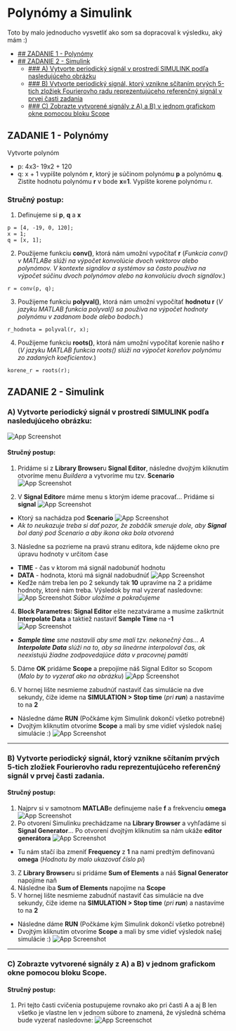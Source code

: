 
# **Polynómy a Simulink**
Toto by malo jednoducho vysvetliť ako som sa dopracoval k výsledku, aký mám :)
- [## ZADANIE 1 - Polynómy](#zadanie-1---polynomy)
- [## ZADANIE 2 - Simulink](#zadanie-2---simulink)
    - [### A) Vytvorte periodický signál v prostredí SIMULINK podľa nasledujúceho obrázku](#a-vytvorte-periodicky-signal-v-prostredi-simulink-podla-nasledujuceho-obrazku)
    - [### B) Vytvorte periodický signál, ktorý vznikne sčítaním prvých 5-tich zložiek Fourierovho radu reprezentujúceho referenčný signál v prvej časti zadania](#b-vytvorte-periodicky-signal-ktory-vznikne-scitanim-prvych-5-tich-zloziek-fourierovho-radu-reprezentujuceho-referencny-signal-v-prvej-casti-zadania)
    - [### C) Zobrazte vytvorené signály z A) a B) v jednom grafickom okne pomocou bloku Scope](#c-zobrazte-vytvorene-signaly-z-a-a-b-v-jednom-grafickom-okne-pomocou-bloku-scope)
## ZADANIE 1 - Polynómy
Vytvorte polynóm 
- p: 4x3- 19x2 + 120
- q: x + 1
vypíšte polynóm **r**, ktorý je súčinom polynómu **p** a polynómu
**q**. 
Zistite hodnotu polynómu **r** v bode **x=1**. 
Vypíšte korene polynómu r.


### Stručný postup:
1. Definujeme si **p**, **q** a **x**
```
p = [4, -19, 0, 120];
x = 1;
q = [x, 1];
```
2. Použijeme funkciu **conv()**, ktorá nám umožní vypočítať **r** (*Funkcia conv() v MATLABe slúži na výpočet konvolúcie dvoch vektorov alebo polynómov. V kontexte signálov a systémov sa často používa na výpočet súčinu dvoch polynómov alebo na konvolúciu dvoch signálov.*)
```
r = conv(p, q);
```
3. Použijeme funkciu **polyval()**, ktorá nám umožní vypočítať **hodnotu r** (*V jazyku MATLAB funkcia polyval() sa používa na výpočet hodnoty polynómu v zadanom bode alebo bodoch.*)
```
r_hodnota = polyval(r, x);
```
4. Použijeme funkciu **roots()**, ktorá nám umožní vypočítať korenie našho **r** (*V jazyku MATLAB funkcia roots() slúži na výpočet koreňov polynómu zo zadaných koeficientov.*)
```
korene_r = roots(r);
```






## ZADANIE 2 - Simulink
### A) Vytvorte periodický signál v prostredí SIMULINK podľa nasledujúceho obrázku:
![App Screenshot](https://lh3.google.com/u/1/d/15Xb5ZHiMFSBbNFAvtlJY_Kd1pE_v2DS7=w1040-h931-iv1)
#### Stručný postup:
1. Pridáme si z **Library Browser**u **Signal Editor**, následne dvojtým kliknutím otvoríme menu *Buildera* a vytvoríme mu tzv. **Scenario**
![App Screenshot](https://lh3.google.com/u/1/d/1tTRB2DwT5jtJiDF8NCGhvodHqwRIXy4X=w1040-h931-iv1)

2. V **Signal Editor**e máme menu s ktorým ideme pracovať... Pridáme si **signal**
![App Screenshot](https://lh3.google.com/u/1/d/1Omd9-j89qOCxNQj2JQjrDOA3pXDBhLJo=w1040-h931-iv1)
- Ktorý sa nachádza pod **Scenario**
![App Screenshot](https://lh3.google.com/u/1/d/1TzXRpzjLUBCWT_zDZZun-djgW6g202WG=w1040-h931-iv1)
- *Ak to neukazuje treba si dať pozor, že zobáčik smeruje dole, aby **Signal** bol daný pod Scenario a aby ikona oka bola otvorená*

3. Následne sa pozrieme na pravú stranu editora, kde nájdeme okno pre úpravu hodnoty v určitom čase 
 - **TIME** - čas v ktorom má signál nadobunúť hodnotu
 - **DATA** - hodnota, ktorú má signál nadobudnúť
![App Screenshot](https://lh3.google.com/u/1/d/1SQoKRB_DVloxBCFZSSeJdKXSn0Sv5_ux=w1040-h931-iv1)
- Keďže nám treba len po 2 sekundy tak **10** upravíme na 2 a pridáme hodnoty, ktoré nám treba. Výsledok by mal vyzerať nasledovne:
![App Screenshot](https://lh3.google.com/u/1/d/1-qtDJ4yUr35l6qEqt48Um5IiB7LeBr2K=w1040-h931-iv1)
*Súbor uložíme a pokračujeme*

4. **Block Parametres: Signal Editor** ešte nezatvárame a musíme zaškrtnút **Interpolate Data** a taktiež nastaviť **Sample Time** na **-1**
![App Screenshot](https://lh3.google.com/u/1/d/1SvMWHAkbC_jRydjiM9Vt8q5chFd6ViUK=w1040-h931-iv1)
 - ***Sample time** sme nastavili aby sme mali tzv. nekonečný čas... A **Interpolate Data** slúži na to, aby sa lineárne interpoloval čas, ak neexistujú žiadne zodpovedajúce dáta v pracovnej pamäti*

5. Dáme **OK** pridáme **Scope** a prepojíme náš Signal Editor so Scopom (*Malo by to vyzerať ako na obrázku*)
![App Screenshot](https://lh3.google.com/u/1/d/1LVbtkztpt68oz7YPjGeFcBGOgx_rrkBI=w1040-h931-iv1)

6. V hornej lište nesmieme zabudnúť nastaviť čas simulácie na dve sekundy, čiže ideme na **SIMULATION > Stop time** (*pri **run***) a nastavíme to na **2**
- Následne dáme **RUN** (Počkáme kým Simulink dokončí všetko potrebné)
- Dvojtým kliknutím otvoríme **Scope** a mali by sme vidieť výsledok našej simulácie :)
![App Screenshot](https://lh3.google.com/u/1/d/1o3pY2T17bwBU9gr4nHUAXLz6KguSIj__=w1040-h931-iv1)



---
### B) Vytvorte periodický signál, ktorý vznikne sčítaním prvých 5-tich zložiek Fourierovho radu reprezentujúceho referenčný signál v prvej časti zadania.

#### Stručný postup:
1. Najprv si v samotnom **MATLAB**e definujeme naše **f** a frekvenciu **omega**
![App Screenshot](https://lh3.google.com/u/1/d/1pSWmRsolY4S3j3kjbAb8t_Y_qzUbDIZO=w1040-h931-iv1)
2. Po otvorení Simulinku prechádzame na **Library Browser** a vyhľadáme si **Signal Generator**... Po otvorení dvojtým kliknutím sa nám ukáže **editor generátora**
![App Screenshot](https://lh3.google.com/u/1/d/1U4KTtFn8bRwI0oQVCo_0w_WPhmMzde3I=w1040-h931-iv1)
- Tu nám stačí iba zmeniť **Frequency** z **1** na nami predtým definovanú **omega** (*Hodnotu by malo ukazovať číslo pi*)
3. Z **Library Browser**u si pridáme **Sum of Elements** a náš **Signal Generator** napojíme naň
4. Následne iba **Sum of Elements** napojíme na **Scope**
5. V hornej lište nesmieme zabudnúť nastaviť čas simulácie na dve sekundy, čiže ideme na **SIMULATION > Stop time** (*pri **run***) a nastavíme to na **2**
- Následne dáme **RUN** (Počkáme kým Simulink dokončí všetko potrebné)
- Dvojtým kliknutím otvoríme **Scope** a mali by sme vidieť výsledok našej simulácie :)
![App Screenshot](https://lh3.google.com/u/1/d/1VNEGKy07Zz1ii_SCSrkWsdo_T_W2SzMh=w1040-h931-iv1)

---
### C) Zobrazte vytvorené signály z A) a B) v jednom grafickom okne pomocou bloku Scope.

#### Stručný postup:
1. Pri tejto časti cvičenia postupujeme rovnako ako pri časti A a aj B len všetko je vlastne len v jednom súbore to znamená, že výsledná schéma bude vyzerať nasledovne:
![App Screenschot](https://lh3.google.com/u/1/d/16Iu5xKlvK0lAGAVVwOacKz9v5c4GpGV-=w1040-h931-iv1)
